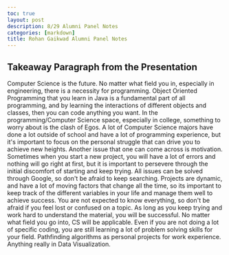 ```yaml
---
toc: true
layout: post
description: 8/29 Alumni Panel Notes
categories: [markdown]
title: Rohan Gaikwad Alumni Panel Notes
---
```


## Takeaway Paragraph from the Presentation  
Computer Science is the future. No matter what field you in, especially in engineering, there is a necessity for programming. Object Oriented Programming that you learn in Java is a fundamental part of all programming, and by learning the interactions of different objects and classes, then you can code anything you want. In the programming/Computer Science space, especially in college, something to worry about is the clash of Egos. A lot of Computer Science majors have done a lot outside of school and have a lot of programming experience, but it's important to focus on the personal struggle that can drive you to achieve new heights. Another issue that one can come across is motivation. Sometimes when you start a new project, you will have a lot of errors and nothing will go right at first, but it is important to persevere through the initial discomfort of starting and keep trying. All issues can be solved through Google, so don't be afraid to keep searching. Projects are dynamic, and have a lot of moving factors that change all the time, so its important to keep track of the different variables in your life and manage them well to achieve success. You are not expected to know everything, so don't be afraid if you feel lost or confused on a topic. As long as you keep trying and work hard to understand the material, you will be successful. No matter what field you go into, CS will be applicable. Even if you are not doing a lot of specific coding, you are still learning a lot of problem solving skills for your field. Pathfinding algorithms as personal projects for work experience. Anything really in Data Visualization.